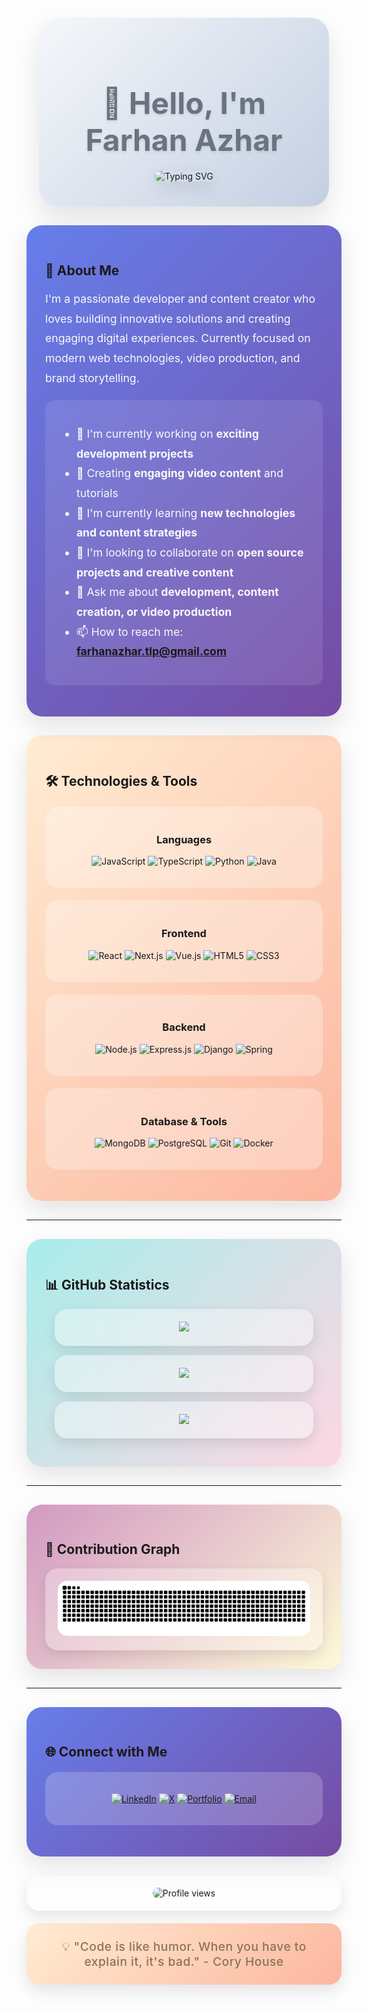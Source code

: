 <div align="center">
  
<!-- Custom Clay-morphism Header -->
<div style="background: linear-gradient(135deg, #f5f7fa 0%, #c3cfe2 100%); padding: 40px; border-radius: 30px; margin: 20px; box-shadow: 0 20px 40px rgba(0,0,0,0.1); backdrop-filter: blur(10px);">
  
<h1 style="color: #6b7280; font-size: 3rem; margin-bottom: 20px; text-shadow: 0 2px 4px rgba(0,0,0,0.1);">
  👋 Hello, I'm Farhan Azhar
</h1>

<img src="https://readme-typing-svg.demolab.com?font=Plus+Jakarta+Sans&weight=500&size=24&duration=4000&pause=1000&color=8B7355&center=true&vCenter=true&random=false&width=600&lines=Developer;Content+Creator;Video+Specialist;Branding+%26+Marketing" alt="Typing SVG" style="border-radius: 15px; box-shadow: 0 10px 25px rgba(0,0,0,0.1);" />

</div>

</div>

<div style="background: linear-gradient(135deg, #667eea 0%, #764ba2 100%); padding: 30px; border-radius: 25px; margin: 30px 0; box-shadow: 0 15px 35px rgba(0,0,0,0.1); backdrop-filter: blur(15px);">

## 🚀 About Me

<div style="color: #f8fafc; line-height: 1.8; font-size: 1.1rem;">

I'm a passionate developer and content creator who loves building innovative solutions and creating engaging digital experiences. Currently focused on modern web technologies, video production, and brand storytelling.

<div style="background: rgba(255,255,255,0.1); padding: 20px; border-radius: 15px; margin: 20px 0; backdrop-filter: blur(10px);">

- 🔭 I'm currently working on **exciting development projects**
- 🎥 Creating **engaging video content** and tutorials
- 🌱 I'm currently learning **new technologies and content strategies**
- 👯 I'm looking to collaborate on **open source projects and creative content**
- 💬 Ask me about **development, content creation, or video production**
- 📫 How to reach me: **farhanazhar.tlp@gmail.com**

</div>

</div>

</div>

<div style="background: linear-gradient(135deg, #ffecd2 0%, #fcb69f 100%); padding: 30px; border-radius: 25px; margin: 30px 0; box-shadow: 0 15px 35px rgba(0,0,0,0.1);">

## 🛠️ Technologies & Tools

<div align="center">

<div style="background: rgba(255,255,255,0.3); padding: 20px; border-radius: 20px; margin: 20px 0; backdrop-filter: blur(10px);">

### Languages
![JavaScript](https://img.shields.io/badge/JavaScript-F7DF1E?style=flat&logo=javascript&logoColor=black&labelColor=f7f7f7&color=f7f7f7)
![TypeScript](https://img.shields.io/badge/TypeScript-3178C6?style=flat&logo=typescript&logoColor=white&labelColor=f7f7f7&color=f7f7f7)
![Python](https://img.shields.io/badge/Python-3776AB?style=flat&logo=python&logoColor=white&labelColor=f7f7f7&color=f7f7f7)
![Java](https://img.shields.io/badge/Java-ED8B00?style=flat&logo=java&logoColor=white&labelColor=f7f7f7&color=f7f7f7)

</div>

<div style="background: rgba(255,255,255,0.3); padding: 20px; border-radius: 20px; margin: 20px 0; backdrop-filter: blur(10px);">

### Frontend
![React](https://img.shields.io/badge/React-61DAFB?style=flat&logo=react&logoColor=black&labelColor=f7f7f7&color=f7f7f7)
![Next.js](https://img.shields.io/badge/Next.js-000000?style=flat&logo=nextdotjs&logoColor=white&labelColor=f7f7f7&color=f7f7f7)
![Vue.js](https://img.shields.io/badge/Vue.js-4FC08D?style=flat&logo=vuedotjs&logoColor=white&labelColor=f7f7f7&color=f7f7f7)
![HTML5](https://img.shields.io/badge/HTML5-E34F26?style=flat&logo=html5&logoColor=white&labelColor=f7f7f7&color=f7f7f7)
![CSS3](https://img.shields.io/badge/CSS3-1572B6?style=flat&logo=css3&logoColor=white&labelColor=f7f7f7&color=f7f7f7)

</div>

<div style="background: rgba(255,255,255,0.3); padding: 20px; border-radius: 20px; margin: 20px 0; backdrop-filter: blur(10px);">

### Backend
![Node.js](https://img.shields.io/badge/Node.js-339933?style=flat&logo=node.js&logoColor=white&labelColor=f7f7f7&color=f7f7f7)
![Express.js](https://img.shields.io/badge/Express.js-000000?style=flat&logo=express&logoColor=white&labelColor=f7f7f7&color=f7f7f7)
![Django](https://img.shields.io/badge/Django-092E20?style=flat&logo=django&logoColor=white&labelColor=f7f7f7&color=f7f7f7)
![Spring](https://img.shields.io/badge/Spring-6DB33F?style=flat&logo=spring&logoColor=white&labelColor=f7f7f7&color=f7f7f7)

</div>

<div style="background: rgba(255,255,255,0.3); padding: 20px; border-radius: 20px; margin: 20px 0; backdrop-filter: blur(10px);">

### Database & Tools
![MongoDB](https://img.shields.io/badge/MongoDB-47A248?style=flat&logo=mongodb&logoColor=white&labelColor=f7f7f7&color=f7f7f7)
![PostgreSQL](https://img.shields.io/badge/PostgreSQL-336791?style=flat&logo=postgresql&logoColor=white&labelColor=f7f7f7&color=f7f7f7)
![Git](https://img.shields.io/badge/Git-F05032?style=flat&logo=git&logoColor=white&labelColor=f7f7f7&color=f7f7f7)
![Docker](https://img.shields.io/badge/Docker-2496ED?style=flat&logo=docker&logoColor=white&labelColor=f7f7f7&color=f7f7f7)

</div>

</div>

</div>

---

<div style="background: linear-gradient(135deg, #a8edea 0%, #fed6e3 100%); padding: 30px; border-radius: 25px; margin: 30px 0; box-shadow: 0 15px 35px rgba(0,0,0,0.1);">

## 📊 GitHub Statistics

<div align="center">
  <div style="background: rgba(255,255,255,0.4); padding: 20px; border-radius: 20px; margin: 15px; backdrop-filter: blur(15px); box-shadow: 0 8px 20px rgba(0,0,0,0.1);">
    <img height="180em" src="https://github-readme-stats.vercel.app/api?username=farhanoic&show_icons=true&theme=default&include_all_commits=true&count_private=true&hide_border=true&bg_color=ffffff&title_color=8B7355&icon_color=D4A574&text_color=6B7280&border_radius=20"/>
  </div>
  <div style="background: rgba(255,255,255,0.4); padding: 20px; border-radius: 20px; margin: 15px; backdrop-filter: blur(15px); box-shadow: 0 8px 20px rgba(0,0,0,0.1);">
    <img height="180em" src="https://github-readme-stats.vercel.app/api/top-langs/?username=farhanoic&layout=compact&langs_count=8&theme=default&hide_border=true&bg_color=ffffff&title_color=8B7355&text_color=6B7280&border_radius=20"/>
  </div>
</div>

<div align="center">
  <div style="background: rgba(255,255,255,0.4); padding: 20px; border-radius: 20px; margin: 15px; backdrop-filter: blur(15px); box-shadow: 0 8px 20px rgba(0,0,0,0.1);">
    <img src="https://github-readme-streak-stats.herokuapp.com/?user=farhanoic&theme=default&hide_border=true&background=ffffff&stroke=D4A574&ring=D4A574&fire=D4A574&currStreakNum=8B7355&sideNums=8B7355&currStreakLabel=D4A574&sideLabels=D4A574&dates=6B7280&border_radius=20"/>
  </div>
</div>

</div>

---

<div style="background: linear-gradient(135deg, #d299c2 0%, #fef9d7 100%); padding: 30px; border-radius: 25px; margin: 30px 0; box-shadow: 0 15px 35px rgba(0,0,0,0.1);">

## 🐍 Contribution Graph

<div align="center">
  <div style="background: rgba(255,255,255,0.3); padding: 20px; border-radius: 20px; backdrop-filter: blur(10px); box-shadow: 0 8px 20px rgba(0,0,0,0.1);">
    <img src="https://github.com/farhanoic/farhanoic/blob/output/github-contribution-grid-snake.svg" alt="Snake animation" style="border-radius: 15px;" />
  </div>
</div>

</div>

---

<div style="background: linear-gradient(135deg, #667eea 0%, #764ba2 100%); padding: 30px; border-radius: 25px; margin: 30px 0; box-shadow: 0 15px 35px rgba(0,0,0,0.1);">

## 🌐 Connect with Me

<div align="center">
  
<div style="background: rgba(255,255,255,0.2); padding: 20px; border-radius: 20px; margin: 20px 0; backdrop-filter: blur(10px);">
  
[![LinkedIn](https://img.shields.io/badge/LinkedIn-0A66C2?style=flat&logo=linkedin&logoColor=white&labelColor=f7f7f7&color=f7f7f7)](https://www.linkedin.com/in/farhanoic/)
[![X](https://img.shields.io/badge/X-000000?style=flat&logo=x&logoColor=white&labelColor=f7f7f7&color=f7f7f7)](https://x.com/farhanoic?s=21)
[![Portfolio](https://img.shields.io/badge/Portfolio-FF5722?style=flat&logo=google-chrome&logoColor=white&labelColor=f7f7f7&color=f7f7f7)](https://your-portfolio.com)
[![Email](https://img.shields.io/badge/Email-EA4335?style=flat&logo=gmail&logoColor=white&labelColor=f7f7f7&color=f7f7f7)](mailto:farhanazhar.tlp@gmail.com)

</div>

</div>

</div>

<div align="center">
  <div style="background: rgba(255,255,255,0.1); padding: 20px; border-radius: 20px; margin: 20px 0; backdrop-filter: blur(10px); box-shadow: 0 8px 20px rgba(0,0,0,0.1);">
    <img src="https://komarev.com/ghpvc/?username=farhanoic&color=D4A574&style=flat&label=Profile+Views" alt="Profile views" style="border-radius: 10px;" />
  </div>
</div>

<div align="center">
  <div style="background: linear-gradient(135deg, #ffecd2 0%, #fcb69f 100%); padding: 25px; border-radius: 20px; margin: 20px 0; box-shadow: 0 10px 25px rgba(0,0,0,0.1);">
    <h3 style="color: #8B7355; margin: 0; font-size: 1.2rem; font-weight: 500; letter-spacing: 0.5px;">💡 "Code is like humor. When you have to explain it, it's bad." - Cory House</h3>
  </div>
</div>